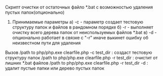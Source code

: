 Скрипт очистки от остаточных файло *.bat с возможностью удаления пустых папок(опционально)

1) Принимаемые параметры 
    a) -c <path> - параметр создает тестовую структуру папок и файлов в рандомном порядке
    б) -r <path> - выполняет очистку всего дерева папок от неиспользуемых файлов *.bat
    в) -d <path> - опционально работает в связке с "-r" иначе выкинет ошибку об неизвестном пути для удаления 

Вызов
/path to php/php.exe clearfile.php -c test_dir : создаст тестовую структуру папок
/path to php/php.exe clearfile.php -r test_dir : очистит от лишних *.bat файлов
/path to php/php.exe clearfile.php -r test_dir -d : удалит пустые папки или дерево пустых папок
